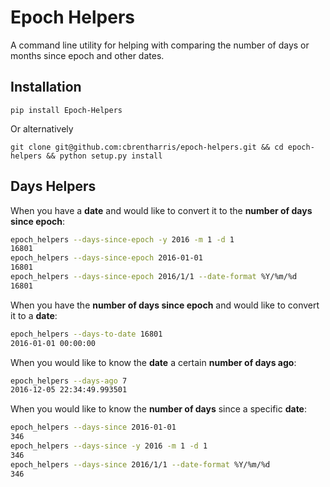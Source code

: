 Epoch Helpers
======

A command line utility for helping with comparing the number of days or months since epoch and other dates.

Installation
------

```shell
pip install Epoch-Helpers
```

Or alternatively

```shell
git clone git@github.com:cbrentharris/epoch-helpers.git && cd epoch-helpers && python setup.py install
```

Days Helpers
------


When you have a **date** and would like to convert it to the **number of days since epoch**:
```sh
epoch_helpers --days-since-epoch -y 2016 -m 1 -d 1
16801
epoch_helpers --days-since-epoch 2016-01-01
16801
epoch_helpers --days-since-epoch 2016/1/1 --date-format %Y/%m/%d
16801
```

When you have the **number of days since epoch** and would like to convert it to a **date**:
```sh
epoch_helpers --days-to-date 16801
2016-01-01 00:00:00
```

When you would like to know the **date** a certain **number of days ago**:
```sh
epoch_helpers --days-ago 7
2016-12-05 22:34:49.993501
```

When you would like to know the **number of days** since a specific **date**:
```sh
epoch_helpers --days-since 2016-01-01
346
epoch_helpers --days-since -y 2016 -m 1 -d 1
346
epoch_helpers --days-since 2016/1/1 --date-format %Y/%m/%d
346
```

